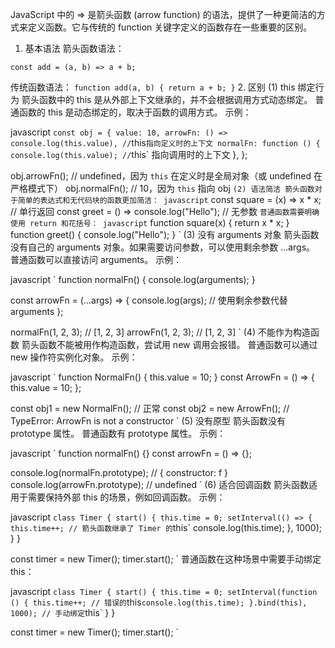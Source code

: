 JavaScript 中的 => 是箭头函数 (arrow function) 的语法，提供了一种更简洁的方式来定义函数。它与传统的 function 关键字定义的函数存在一些重要的区别。
1. 基本语法
箭头函数语法：

`const add = (a, b) => a + b;`

传统函数语法：
`
function add(a, b) {
  return a + b;
}
`
2. 区别
(1) this 绑定行为
箭头函数中的 this 是从外部上下文继承的，并不会根据调用方式动态绑定。
普通函数的 this 是动态绑定的，取决于函数的调用方式。
示例：

javascript
`
const obj = {
  value: 10,
  arrowFn: () => console.log(this.value), // `this` 指向定义时的上下文
  normalFn: function () {
    console.log(this.value); // `this` 指向调用时的上下文
  },
};

obj.arrowFn(); // undefined，因为 `this` 在定义时是全局对象（或 undefined 在严格模式下）
obj.normalFn(); // 10，因为 `this` 指向 obj
`
(2) 语法简洁
箭头函数对于简单的表达式和无代码块的函数更加简洁：
javascript
`
const square = (x) => x * x; // 单行返回
const greet = () => console.log("Hello"); // 无参数
`
普通函数需要明确使用 return 和花括号：
javascript
`
function square(x) {
  return x * x;
}
function greet() {
  console.log("Hello");
}
`
(3) 没有 arguments 对象
箭头函数没有自己的 arguments 对象。如果需要访问参数，可以使用剩余参数 ...args。
普通函数可以直接访问 arguments。
示例：

javascript
`
function normalFn() {
  console.log(arguments);
}

const arrowFn = (...args) => {
  console.log(args); // 使用剩余参数代替 arguments
};

normalFn(1, 2, 3); // [1, 2, 3]
arrowFn(1, 2, 3); // [1, 2, 3]
`
(4) 不能作为构造函数
箭头函数不能被用作构造函数，尝试用 new 调用会报错。
普通函数可以通过 new 操作符实例化对象。
示例：

javascript
`
function NormalFn() {
  this.value = 10;
}
const ArrowFn = () => {
  this.value = 10;
};

const obj1 = new NormalFn(); // 正常
const obj2 = new ArrowFn(); // TypeError: ArrowFn is not a constructor
`
(5) 没有原型
箭头函数没有 prototype 属性。
普通函数有 prototype 属性。
示例：

javascript
`
function normalFn() {}
const arrowFn = () => {};

console.log(normalFn.prototype); // { constructor: f }
console.log(arrowFn.prototype); // undefined
`
(6) 适合回调函数
箭头函数适用于需要保持外部 this 的场景，例如回调函数。
示例：

javascript
`
class Timer {
  start() {
    this.time = 0;
    setInterval(() => {
      this.time++; // 箭头函数继承了 Timer 的 `this`
      console.log(this.time);
    }, 1000);
  }
}

const timer = new Timer();
timer.start();
`
普通函数在这种场景中需要手动绑定 this：

javascript
`
class Timer {
  start() {
    this.time = 0;
    setInterval(function () {
      this.time++; // 错误的 `this`
      console.log(this.time);
    }.bind(this), 1000); // 手动绑定 `this`
  }
}

const timer = new Timer();
timer.start();
`
